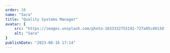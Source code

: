 ```yaml
---
order: 10
name: "Sara"
title: "Quality Systems Manager"
avatar: {
    src: "https://images.unsplash.com/photo-1633332755192-727a05c4013d?&fit=crop&w=280",
    alt: "Sara"
}
publishDate: "2023-08-16 17:14"
---
```

